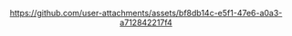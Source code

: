 <div align="center">






https://github.com/user-attachments/assets/bf8db14c-e5f1-47e6-a0a3-a712842217f4
